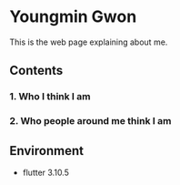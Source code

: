 # Youngmin Gwon

This is the web page explaining about me.

## Contents

### 1. Who I think I am

### 2. Who people around me think I am

## Environment

- flutter 3.10.5
